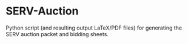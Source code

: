 SERV-Auction
============

Python script (and resulting output LaTeX/PDF files) for generating the SERV auction packet and bidding sheets.
